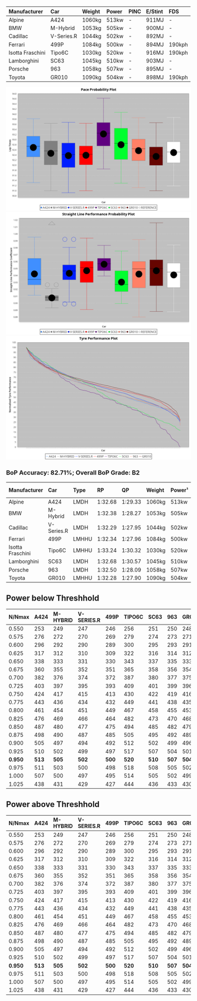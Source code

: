 | Manufacturer     | Car        | Weight | Power | PINC    | E/Stint | FDS     |
|:-|:-|:-|:-|:-|:-|:-|
| Alpine           | A424       | 1060kg | 513kw |    -    | 911MJ   |    -    |
| BMW              | M-Hybrid   | 1053kg | 505kw |    -    | 900MJ   |    -    |
| Cadillac         | V-Series.R | 1044kg | 502kw |    -    | 892MJ   |    -    |
| Ferrari          | 499P       | 1084kg | 500kw |    -    | 894MJ   | 190kph  |
| Isotta Fraschini | Tipo6C     | 1030kg | 520kw |    -    | 916MJ   | 190kph  |
| Lamborghini      | SC63       | 1045kg | 510kw |    -    | 903MJ   |    -    |
| Porsche          | 963        | 1058kg | 507kw |    -    | 895MJ   |    -    |
| Toyota           | GR010      | 1090kg | 504kw |    -    | 898MJ   | 190kph  |

![PACECHART](./IMG/ACOMETHOD.png)
![STRAIGHTLINEPERFORMANCECHART](./IMG/ACOMETHOD_sp.png)
![TYREPERFORMANCECHART](./IMG/ACOMETHOD_tw.png)

### BoP Accuracy: 82.71%; Overall BoP Grade: B2
| Manufacturer     | Car        | Type  | RP      | QP      | Weight | Power¹ | Threshhold | PINC    | Power² | E/Stint | AVG Vmax  | FDS     | RDLC | L/Stint | BOP-Grade | Model Accuracy | Model Points | Match%  |
|:-|:-|:-|:-|:-|:-|:-|:-|:-|:-|:-|:-|:-|:-|:-|:-|:-|:-|:-|
| Alpine           | A424       | LMDH  | 1:32.68 | 1:29.33 | 1060kg | 513kw  | 210.0kph   |    -    | 513kw  |  911MJ  | 323.44kph |    -    | 1.00 | 41      | +C2       | 100.00%        | 642          | 73.22%  |
| BMW              | M-Hybrid   | LMDH  | 1:32.38 | 1:28.27 | 1053kg | 505kw  | 210.0kph   |    -    | 505kw  |  900MJ  | 318.10kph |    -    | 1.01 | 40      | -B1       | 100.00%        | 1714         | 88.67%  |
| Cadillac         | V-Series.R | LMDH  | 1:32.29 | 1:27.95 | 1044kg | 502kw  | 210.0kph   |    -    | 502kw  |  892MJ  | 322.71kph |    -    | 1.01 | 40      | -B1       | 98.95%         | 2271         | 88.09%  |
| Ferrari          | 499P       | LMHHU | 1:32.34 | 1:27.96 | 1084kg | 500kw  | 210.0kph   |    -    | 500kw  |  894MJ  | 321.42kph | 190kph  | 1.01 | 40      | -B1       | 99.93%         | 2718         | 87.86%  |
| Isotta Fraschini | Tipo6C     | LMHHU | 1:33.24 | 1:30.32 | 1030kg | 520kw  | 210.0kph   |    -    | 520kw  |  916MJ  | 328.33kph | 190kph  | 1.08 | 41      | +Ω1       | 92.36%         | 133          | 38.19%  |
| Lamborghini      | SC63       | LMDH  | 1:32.68 | 1:30.57 | 1045kg | 510kw  | 210.0kph   |    -    | 510kw  |  903MJ  | 321.88kph |    -    | 1.05 | 40      | ~A1       | 96.54%         | 418          | 100.00% |
| Porsche          | 963        | LMDH  | 1:32.50 | 1:28.09 | 1058kg | 507kw  | 210.0kph   |    -    | 507kw  |  895MJ  | 322.81kph |    -    | 1.00 | 40      | ~A1       | 99.98%         | 6168         | 98.31%  |
| Toyota           | GR010      | LMHHU | 1:32.28 | 1:27.90 | 1090kg | 504kw  | 210.0kph   |    -    | 504kw  |  898MJ  | 321.55kph | 190kph  | 1.01 | 40      | -B1       | 98.53%         | 3557         | 87.30%  |

## Power below Threshhold
| N/Nmax    | A424    | M-HYBRID | V-SERIES.R | 499P    | TIPO6C  | SC63    | 963     | GR010   |
|:-|:-|:-|:-|:-|:-|:-|:-|:-|
|  0.550    |  253    |  249     |  247       |  246    |  256    |  251    |  250    |  248    |
|  0.575    |  276    |  272     |  270       |  269    |  279    |  274    |  273    |  271    |
|  0.600    |  296    |  292     |  290       |  289    |  300    |  295    |  293    |  291    |
|  0.625    |  317    |  312     |  310       |  309    |  322    |  316    |  314    |  312    |
|  0.650    |  338    |  333     |  331       |  330    |  343    |  337    |  335    |  333    |
|  0.675    |  360    |  355     |  352       |  351    |  365    |  358    |  356    |  354    |
|  0.700    |  382    |  376     |  374       |  372    |  387    |  380    |  377    |  375    |
|  0.725    |  403    |  397     |  395       |  393    |  409    |  401    |  399    |  396    |
|  0.750    |  424    |  417     |  415       |  413    |  430    |  422    |  419    |  416    |
|  0.775    |  443    |  436     |  434       |  432    |  449    |  441    |  438    |  435    |
|  0.800    |  461    |  454     |  451       |  449    |  467    |  458    |  455    |  453    |
|  0.825    |  476    |  469     |  466       |  464    |  482    |  473    |  470    |  468    |
|  0.850    |  487    |  480     |  477       |  475    |  494    |  485    |  482    |  479    |
|  0.875    |  498    |  490     |  487       |  485    |  505    |  495    |  492    |  489    |
|  0.900    |  505    |  497     |  494       |  492    |  512    |  502    |  499    |  496    |
|  0.925    |  510    |  502     |  499       |  497    |  517    |  507    |  504    |  501    |
| **0.950** | **513** | **505**  | **502**    | **500** | **520** | **510** | **507** | **504** |
|  0.975    |  511    |  503     |  500       |  498    |  518    |  508    |  505    |  502    |
|  1.000    |  507    |  500     |  497       |  495    |  514    |  505    |  502    |  499    |
|  1.025    |  438    |  431     |  429       |  427    |  444    |  436    |  433    |  430    |

## Power above Threshhold
| N/Nmax    | A424    | M-HYBRID | V-SERIES.R | 499P    | TIPO6C  | SC63    | 963     | GR010   |
|:-|:-|:-|:-|:-|:-|:-|:-|:-|
|  0.550    |  253    |  249     |  247       |  246    |  256    |  251    |  250    |  248    |
|  0.575    |  276    |  272     |  270       |  269    |  279    |  274    |  273    |  271    |
|  0.600    |  296    |  292     |  290       |  289    |  300    |  295    |  293    |  291    |
|  0.625    |  317    |  312     |  310       |  309    |  322    |  316    |  314    |  312    |
|  0.650    |  338    |  333     |  331       |  330    |  343    |  337    |  335    |  333    |
|  0.675    |  360    |  355     |  352       |  351    |  365    |  358    |  356    |  354    |
|  0.700    |  382    |  376     |  374       |  372    |  387    |  380    |  377    |  375    |
|  0.725    |  403    |  397     |  395       |  393    |  409    |  401    |  399    |  396    |
|  0.750    |  424    |  417     |  415       |  413    |  430    |  422    |  419    |  416    |
|  0.775    |  443    |  436     |  434       |  432    |  449    |  441    |  438    |  435    |
|  0.800    |  461    |  454     |  451       |  449    |  467    |  458    |  455    |  453    |
|  0.825    |  476    |  469     |  466       |  464    |  482    |  473    |  470    |  468    |
|  0.850    |  487    |  480     |  477       |  475    |  494    |  485    |  482    |  479    |
|  0.875    |  498    |  490     |  487       |  485    |  505    |  495    |  492    |  489    |
|  0.900    |  505    |  497     |  494       |  492    |  512    |  502    |  499    |  496    |
|  0.925    |  510    |  502     |  499       |  497    |  517    |  507    |  504    |  501    |
| **0.950** | **513** | **505**  | **502**    | **500** | **520** | **510** | **507** | **504** |
|  0.975    |  511    |  503     |  500       |  498    |  518    |  508    |  505    |  502    |
|  1.000    |  507    |  500     |  497       |  495    |  514    |  505    |  502    |  499    |
|  1.025    |  438    |  431     |  429       |  427    |  444    |  436    |  433    |  430    |
